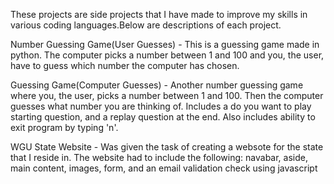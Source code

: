 These projects are side projects that I have made to improve my skills in various coding languages.Below are descriptions of each project.

Number Guessing Game(User Guesses) - This is a guessing game made in python. The computer picks a number between 1 and 100 and you, the user,
have to guess which number the computer has chosen.

Guessing Game(Computer Guesses) - Another number guessing game where you, the user, picks a number between 1 and 100. Then the computer guesses what number you are thinking of. Includes a do you want to play starting question, and a replay question at the end. Also includes ability to exit program by typing 'n'.

WGU State Website - Was given the task of creating a websote for the state that I reside in. The website had to include the following: navabar, aside, main content, images, form, and an email validation check using javascript
